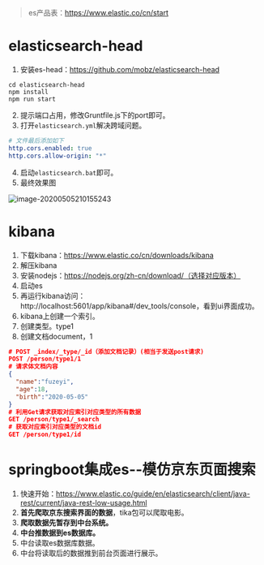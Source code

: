 > es产品表：https://www.elastic.co/cn/start

# elasticsearch-head

1. 安装es-head：https://github.com/mobz/elasticsearch-head

```shell
cd elasticsearch-head
npm install
npm run start
```

2. 提示端口占用，修改Gruntfile.js下的port即可。
3. 打开`elasticsearch.yml`解决跨域问题。

```yml
# 文件最后添加如下
http.cors.enabled: true
http.cors.allow-origin: "*"
```

4. 启动`elasticsearch.bat`即可。
5. 最终效果图

![image-20200505210155243](C:\Users\lucfzy\AppData\Roaming\Typora\typora-user-images\image-20200505210155243.png)

# kibana

1. 下载kibana：https://www.elastic.co/cn/downloads/kibana
2. 解压kibana
3. 安装nodejs：https://nodejs.org/zh-cn/download/（选择对应版本）
4. 启动es
5. 再运行kibana访问：http://localhost:5601/app/kibana#/dev_tools/console，看到ui界面成功。
6. kibana上创建一个索引。
7. 创建类型。type1
8. 创建文档document，1

```json
# POST _index/_type/_id（添加文档记录）(相当于发送post请求)
POST /person/type1/1 
# 请求体文档内容
{
  "name":"fuzeyi",
  "age":18,
  "birth":"2020-05-05"
}
# 利用Get请求获取对应索引对应类型的所有数据
GET /person/type1/_search
# 获取对应索引对应类型的文档id
GET /person/type1/id
```

# springboot集成es--模仿京东页面搜索

1. 快速开始：https://www.elastic.co/guide/en/elasticsearch/client/java-rest/current/java-rest-low-usage.html
2. **首先爬取京东搜索界面的数据**，tika包可以爬取电影。
3. **爬取数据先暂存到中台系统。**
4. **中台推数据到es数据库。**
5. 中台读取es数据库数据。
6. 中台将读取后的数据推到前台页面进行展示。

